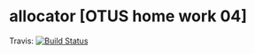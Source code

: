 # allocator [OTUS home work 04]
Travis:
[![Build Status](https://travis-ci.org/SergeiNA/allocator_otus_04.svg?branch=master)](https://travis-ci.org/SergeiNA/allocator_otus_04)
